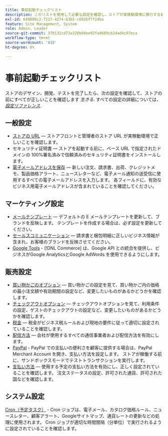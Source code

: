 ```yaml
---
title: 事前起動チェックリスト
description: このリストを使用して必要な設定を確認し、ストアが実稼動環境に移行する前に、すべてが正しいことを確認します。
exl-id: 649809c2-7217-4274-b365-c682bfff24ba
feature: Site Management, System
role: Admin, Leader
source-git-commit: 370131cd73a320b04ee92fa9609cb24ad4c07eca
workflow-type: tm+mt
source-wordcount: '415'
ht-degree: 0%

---
```


# 事前起動チェックリスト

ストアのデザイン、開発、テストを完了したら、次の設定を確認して、ストアの前にすべてが正しいことを確認します _生きる_. すべての設定の詳細については、 [_設定リファレンス_](../configuration-reference/guide-overview.md).

## 一般設定

- [ストアの URL](../stores-purchase/store-urls.md)  — ストアフロントと管理者のストア URL が実稼動環境で正しいことを確認します。
- セキュリティ証明書 — ストアを起動する前に、ベース URL で指定されたドメインの 100%署名済みで信頼済みのセキュリティ証明書をインストールします。
- [電子メールアドレスを保存](../getting-started/store-details.md#store-email-addresses)  — 新しい注文、請求書、出荷、クレジットメモ、製品価格アラート、ニュースレターなど、電子メール通知の送受信に使用するすべての電子メールアドレスを入力します。 各フィールドに、有効なビジネス用電子メールアドレスが含まれていることを確認してください。

## マーケティング設定

- [メールテンプレート](../systems/email-templates.md)  — デフォルトの E メールテンプレートを更新して、ブランドを反映します。 テンプレートを作成する場合は、必ず設定を更新してください。
- [セールスコミュニケーション](../stores-purchase/introduction.md#order-management-and-operations)  — 請求書と梱包明細に正しいビジネス情報が含まれ、お客様のブランドを反映させてください。
- [Google Tools](../merchandising-promotions/google-tools.md) - [!DNL Commerce] は、Google API との統合を提供し、ビジネスがGoogle AnalyticsとGoogle AdWords を使用できるようにします。

## 販売設定

- [買い物かごのオプション](../stores-purchase/cart-configuration.md)  — 買い物かごの設定を見て、買い物かご内の価格の最小注文額や有効期間の設定など、変更したいものがあるかどうかを確認します。
- [チェックアウトオプション](../stores-purchase/checkout-process.md#checkout-options)  — チェックアウトオプションを見て、利用条件の設定、ゲストのチェックアウトの設定など、変更したいものがあるかどうかを確認します。
- [税金](../stores-purchase/taxes.md)  — 税金がビジネス税ルールおよび現地の要件に従って適切に設定されていることを確認します。
- [配信方法](../stores-purchase/delivery.md)  — 会社が使用するすべての通信事業者および配信方法を有効にします。
- [PayPal](../stores-purchase/paypal.md) - PayPal での支払いの便利さを顧客に提供する場合は、PayPal Merchant Account を開き、支払い方法を設定します。 ストアが稼働する前に、サンドボックスモードでテストトランザクションを実行します。
- [支払い方法](../stores-purchase/payments.md)  — 使用する予定の支払い方法を有効にし、正しく設定されていることを確認します。 注文ステータスの設定、許可された通貨、許可された国などを確認します。

## システム設定

[Cron（予定タスク）](../systems/cron.md) - Cron ジョブは、電子メール、カタログ価格ルール、ニュースレター、顧客アラート、Googleサイトマップ、通貨レートの更新などの処理に使用されます。 Cron ジョブが適切な時間間隔（分単位）で実行されるように設定されていることを確認します。
